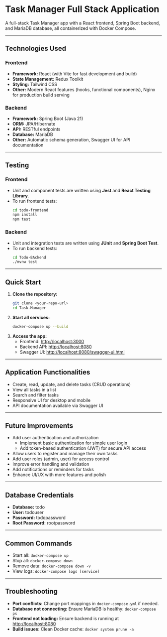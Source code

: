 # Task Manager Full Stack Application

A full-stack Task Manager app with a React frontend, Spring Boot backend, and MariaDB database, all containerized with Docker Compose.

---

## Technologies Used

### Frontend
- **Framework:** React (with Vite for fast development and build)
- **State Management:** Redux Toolkit
- **Styling:** Tailwind CSS
- **Other:** Modern React features (hooks, functional components), Nginx for production build serving

### Backend
- **Framework:** Spring Boot (Java 21)
- **ORM:** JPA/Hibernate
- **API:** RESTful endpoints
- **Database:** MariaDB
- **Other:** Automatic schema generation, Swagger UI for API documentation

---

## Testing

### Frontend
- Unit and component tests are written using **Jest** and **React Testing Library**.
- To run frontend tests:
  ```sh
  cd todo-frontend
  npm install
  npm test
  ```

### Backend
- Unit and integration tests are written using **JUnit** and **Spring Boot Test**.
- To run backend tests:
  ```sh
  cd Todo-BAckend
  ./mvnw test
  ```

---

## Quick Start
1. **Clone the repository:**
   ```sh
   git clone <your-repo-url>
   cd Task-Manager
   ```
2. **Start all services:**
   ```sh
   docker-compose up --build
   ```
3. **Access the app:**
   - Frontend: [http://localhost:3000](http://localhost:3000)
   - Backend API: [http://localhost:8080](http://localhost:8080)
   - Swagger UI: [http://localhost:8080/swagger-ui.html](http://localhost:8080/swagger-ui.html)

---

## Application Functionalities
- Create, read, update, and delete tasks (CRUD operations)
- View all tasks in a list
- Search and filter tasks
- Responsive UI for desktop and mobile
- API documentation available via Swagger UI

---

## Future Improvements
- Add user authentication and authorization
  - Implement basic authentication for simple user login
  - Add token-based authentication (JWT) for secure API access
- Allow users to register and manage their own tasks
- Add user roles (admin, user) for access control
- Improve error handling and validation
- Add notifications or reminders for tasks
- Enhance UI/UX with more features and polish

---

## Database Credentials
- **Database:** todo
- **User:** todouser
- **Password:** todopassword
- **Root Password:** rootpassword

---

## Common Commands
- Start all: `docker-compose up`
- Stop all: `docker-compose down`
- Remove data: `docker-compose down -v`
- View logs: `docker-compose logs [service]`

---

## Troubleshooting
- **Port conflicts:** Change port mappings in `docker-compose.yml` if needed.
- **Database not connecting:** Ensure MariaDB is healthy: `docker-compose ps`
- **Frontend not loading:** Ensure backend is running at [http://localhost:8080](http://localhost:8080)
- **Build issues:** Clean Docker cache: `docker system prune -a`




